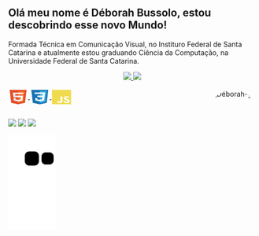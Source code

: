 ## **Olá** meu nome é Déborah Bussolo, estou descobrindo esse novo **Mundo**!
Formada Técnica em Comunicação Visual, no Instituro Federal de Santa Catarina e atualmente estou graduando Ciência da Computação, na Universidade Federal de Santa Catarina.
<div align="center">
  <a href="https://deborahbussolo.com/">
  <img height="160em" src="https://github-readme-stats.vercel.app/api?username=deborahbussolo&show_icons=true&theme=gotham&include_all_commits=true&count_private=true"/>
  <img height="160em" src="https://github-readme-stats.vercel.app/api/top-langs/?username=deborahbussolo&layout=compact&langs_count=7&theme=gotham"/>
</div>
<div style="display: inline_block"><br>
  <img align="center" alt="Déborah-HTML" height="30" width="40" src="https://raw.githubusercontent.com/devicons/devicon/master/icons/html5/html5-original.svg">
  <img align="center" alt="Déborah-CSS" height="30" width="40" src="https://raw.githubusercontent.com/devicons/devicon/master/icons/css3/css3-original.svg">
    <img align="center" alt="Déborah-Js" height="30" width="40" src="https://raw.githubusercontent.com/devicons/devicon/master/icons/javascript/javascript-plain.svg">

  <img align="right" alt="Déborah-gif" height="200" style="border-radius:50px;" src="https://media.discordapp.net/attachments/845386880110690364/911358548464795708/2b1313bce41d7e6e101f54c223e494ce.gif">
</div>
  
  ##
 
<div> 
  <a href="https://www.instagram.com/deborahbussolo/" target="_blank"><img src="https://img.shields.io/badge/-Instagram-%23E4405F?style=for-the-badge&logo=instagram&logoColor=white" target="_blank"></a>
  <a href = "mailto:deborahbussolo@gmail.com"><img src="https://img.shields.io/badge/-Gmail-%23333?style=for-the-badge&logo=gmail&logoColor=white" target="_blank"></a>
  <a href="https://www.linkedin.com/in/d%C3%A9borah-bussolo-3354a8224/" target="_blank"><img src="https://img.shields.io/badge/-LinkedIn-%230077B5?style=for-the-badge&logo=linkedin&logoColor=white" target="_blank"></a> 
 
  ![Snake animation](https://github.com/deborahbussolo/deborahbussolo/blob/output/github-contribution-grid-snake.svg)
 
</div>
